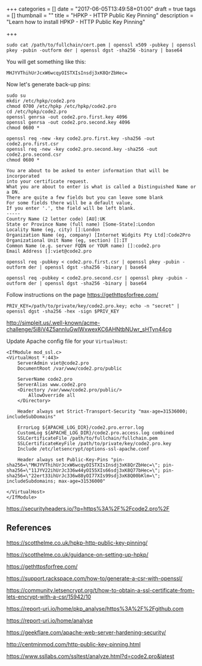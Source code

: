 +++
categories = []
date = "2017-06-05T13:49:58+01:00"
draft = true
tags = []
thumbnail = ""
title = "HPKP - HTTP Public Key Pinning"
description = "Learn how to install HPKP - HTTP Public Key Pinning"

+++

```
sudo cat /path/to/fullchain/cert.pem | openssl x509 -pubkey | openssl pkey -pubin -outform der | openssl dgst -sha256 -binary | base64
```

You will get something like this:

```
MHJYVThihUrJcxW6wcqyOISTXIsInsdj3xK8QrZbHec=
```

Now let's generate back-up pins:

```
sudo su
mkdir /etc/hpkp/code2.pro
chmod 0700 /etc/hpkp /etc/hpkp/code2.pro
cd /etc/hpkp/code2.pro
openssl genrsa -out code2.pro.first.key 4096
openssl genrsa -out code2.pro.second.key 4096
chmod 0600 *

openssl req -new -key code2.pro.first.key -sha256 -out code2.pro.first.csr
openssl req -new -key code2.pro.second.key -sha256 -out code2.pro.second.csr
chmod 0600 *
```

```
You are about to be asked to enter information that will be incorporated
into your certificate request.
What you are about to enter is what is called a Distinguished Name or a DN.
There are quite a few fields but you can leave some blank
For some fields there will be a default value,
If you enter '.', the field will be left blank.
-----
Country Name (2 letter code) [AU]:UK
State or Province Name (full name) [Some-State]:London
Locality Name (eg, city) []:London
Organization Name (eg, company) [Internet Widgits Pty Ltd]:Code2Pro
Organizational Unit Name (eg, section) []:IT
Common Name (e.g. server FQDN or YOUR name) []:code2.pro
Email Address []:viet@code2.pro
```

```
openssl req -pubkey < code2.pro.first.csr | openssl pkey -pubin -outform der | openssl dgst -sha256 -binary | base64

openssl req -pubkey < code2.pro.second.csr | openssl pkey -pubin -outform der | openssl dgst -sha256 -binary | base64
```

Follow instructions on the page https://gethttpsforfree.com/

```
PRIV_KEY=/path/to/private/key/code2.pro.key; echo -n "secret" | openssl dgst -sha256 -hex -sign $PRIV_KEY
```

http://simpleit.us/.well-known/acme-challenge/5i8iV4Z5annluGwlWxwexKC6AHNtbNUwr_sHTyn44cg

Update Apache config file for your `VirtualHost`:

```
<IfModule mod_ssl.c>
<VirtualHost *:443>
    ServerAdmin viet@code2.pro
    DocumentRoot /var/www/code2.pro/public

    ServerName code2.pro
    ServerAlias www.code2.pro
    <Directory /var/www/code2.pro/public/>
        AllowOverride all
    </Directory>

    Header always set Strict-Transport-Security "max-age=31536000; includeSubDomains"

    ErrorLog ${APACHE_LOG_DIR}/code2.pro.error.log
    CustomLog ${APACHE_LOG_DIR}/code2.pro.access.log combined
    SSLCertificateFile /path/to/fullchain/fullchain.pem
    SSLCertificateKeyFile /path/to/private/key/code2.pro.key
    Include /etc/letsencrypt/options-ssl-apache.conf

    Header always set Public-Key-Pins "pin-sha256=\"MHJYVThihUrJcxW6wcqyOISTXIsInsdj3xK8QrZbHec=\"; pin-sha256=\"11JYV22ihUrJc336w44yOI55XIs66sdj3xK8Q77bHec=\"; pin-sha256=\"22ert33ihUrJc336w88yOI77XIs99sdj3xK8Q00bKlm=\"; includeSubdomains; max-age=31536000"

</VirtualHost>
</IfModule>
```

https://securityheaders.io/?q=https%3A%2F%2Fcode2.pro%2F

## References

https://scotthelme.co.uk/hpkp-http-public-key-pinning/

https://scotthelme.co.uk/guidance-on-setting-up-hpkp/

https://gethttpsforfree.com/

https://support.rackspace.com/how-to/generate-a-csr-with-openssl/

https://community.letsencrypt.org/t/how-to-obtain-a-ssl-certificate-from-lets-encrypt-with-a-csr/15942/10

https://report-uri.io/home/pkp_analyse/https%3A%2F%2Fgithub.com

https://report-uri.io/home/analyse

https://geekflare.com/apache-web-server-hardening-security/

http://centminmod.com/http-public-key-pinning.html

https://www.ssllabs.com/ssltest/analyze.html?d=code2.pro&latest
